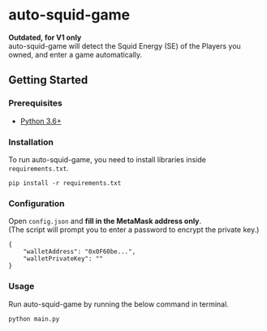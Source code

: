# auto-squid-game

**Outdated, for V1 only**   
auto-squid-game will detect the Squid Energy (SE) of the Players you owned, and enter a game automatically.

## Getting Started

### Prerequisites

-   [Python 3.6+](https://www.python.org/downloads/)

### Installation

To run auto-squid-game, you need to install libraries inside `requirements.txt`.

```
pip install -r requirements.txt
```

### Configuration

Open `config.json` and **fill in the MetaMask address only**.  
(The script will prompt you to enter a password to encrypt the private key.)

```
{
    "walletAddress": "0x0F60be...",
    "walletPrivateKey": ""
}
```

### Usage

Run auto-squid-game by running the below command in terminal.

```
python main.py
```
